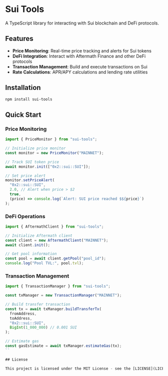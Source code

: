 # Sui Tools

A TypeScript library for interacting with Sui blockchain and DeFi protocols.

## Features

- **Price Monitoring**: Real-time price tracking and alerts for Sui tokens
- **DeFi Integration**: Interact with Aftermath Finance and other DeFi protocols
- **Transaction Management**: Build and execute transactions on Sui
- **Rate Calculations**: APR/APY calculations and lending rate utilities

## Installation

```bash
npm install sui-tools
```

## Quick Start

### Price Monitoring

```typescript
import { PriceMonitor } from "sui-tools";

// Initialize price monitor
const monitor = new PriceMonitor("MAINNET");

// Track SUI token price
await monitor.init(["0x2::sui::SUI"]);

// Set price alert
monitor.setPriceAlert(
  "0x2::sui::SUI",
  2.0, // Alert when price > $2
  true,
  (price) => console.log(`Alert: SUI price reached $${price}`)
);
```

### DeFi Operations

```typescript
import { AftermathClient } from "sui-tools";

// Initialize Aftermath client
const client = new AftermathClient("MAINNET");
await client.init();

// Get pool information
const pool = await client.getPool("pool_id");
console.log("Pool TVL:", pool.tvl);
```

### Transaction Management

```typescript
import { TransactionManager } from "sui-tools";

const txManager = new TransactionManager("MAINNET");

// Build transfer transaction
const tx = await txManager.buildTransferTx(
  fromAddress,
  toAddress,
  "0x2::sui::SUI",
  BigInt(1_000_000) // 0.001 SUI
);

// Estimate gas
const gasEstimate = await txManager.estimateGas(tx);
``

## License

This project is licensed under the MIT License - see the [LICENSE](LICENSE) file for details.
```
